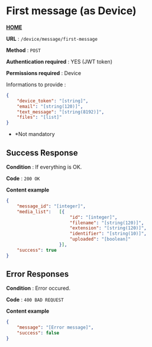 # First message (as Device)
**[HOME](../README.md)**

**URL** : `/device/message/first-message`

**Method** : `POST`

**Authentication required** : YES (JWT token)

**Permissions required** : Device


Informations to provide :

```json
{
    "device_token": "[string]",
    "email": "[string(120)]",
    "text_message": "[string(8192)]",
    "files": "[list]"
}
```

* *Not mandatory

## Success Response

**Condition** : If everything is OK.

**Code** : `200 OK`

**Content example**

```json
{
    "message_id": "[integer]",
    "media_list":   [{
                        "id": "[integer]",
                        "filename": "[string(120)]",
                        "extension": "[string(120)]",
                        "identifier": "[string(10)]",
                        "uploaded": "[boolean]"
                    }],
    "success": true
}
```

## Error Responses

**Condition** : Error occured.

**Code** : `400 BAD REQUEST`

**Content example**

```json
{
    "message": "[Error message]",
    "success": false
}
```